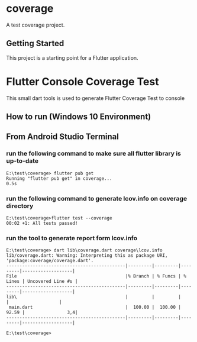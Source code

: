 # coverage

A test coverage project.

## Getting Started

This project is a starting point for a Flutter application.


# Flutter Console Coverage Test

This small dart tools is used to generate Flutter Coverage Test to console

## How to run (Windows 10 Environment)

## From Android Studio Terminal
### run the following command to make sure all flutter library is up-to-date
```
E:\test\coverage> flutter pub get
Running "flutter pub get" in coverage...                            0.5s
```
### run the following command to generate lcov.info on coverage directory
```
E:\test\coverage>flutter test --coverage
00:02 +1: All tests passed!
```
### run the tool to generate report form lcov.info
```
E:\test\coverage> dart lib\coverage.dart coverage\lcov.info
lib/coverage.dart: Warning: Interpreting this as package URI, 'package:coverage/coverage.dart'.
---------------------------------------------|---------|---------|---------|-------------------|
File                                         |% Branch | % Funcs | % Lines | Uncovered Line #s |
---------------------------------------------|---------|---------|---------|-------------------|
lib\                                         |         |         |         |                   |
 main.dart                                   |  100.00 |  100.00 |   92.59 |                3,4|
---------------------------------------------|---------|---------|---------|-------------------|

E:\test\coverage>
```
